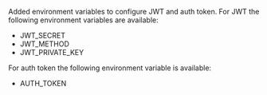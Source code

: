Added environment variables to configure JWT and auth token.
For JWT the following environment variables are available:
- JWT_SECRET
- JWT_METHOD
- JWT_PRIVATE_KEY

For auth token the following environment variable is available:
- AUTH_TOKEN
